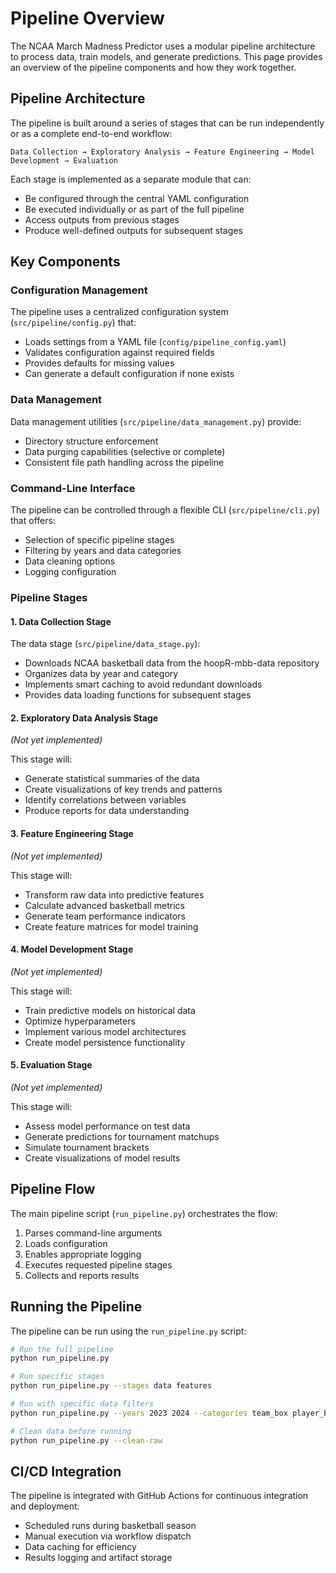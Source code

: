 # Pipeline Overview

The NCAA March Madness Predictor uses a modular pipeline architecture to process data, train models, and generate predictions. This page provides an overview of the pipeline components and how they work together.

## Pipeline Architecture

The pipeline is built around a series of stages that can be run independently or as a complete end-to-end workflow:

```
Data Collection → Exploratory Analysis → Feature Engineering → Model Development → Evaluation
```

Each stage is implemented as a separate module that can:
- Be configured through the central YAML configuration
- Be executed individually or as part of the full pipeline
- Access outputs from previous stages
- Produce well-defined outputs for subsequent stages

## Key Components

### Configuration Management

The pipeline uses a centralized configuration system (`src/pipeline/config.py`) that:
- Loads settings from a YAML file (`config/pipeline_config.yaml`)
- Validates configuration against required fields
- Provides defaults for missing values
- Can generate a default configuration if none exists

### Data Management

Data management utilities (`src/pipeline/data_management.py`) provide:
- Directory structure enforcement
- Data purging capabilities (selective or complete)
- Consistent file path handling across the pipeline

### Command-Line Interface

The pipeline can be controlled through a flexible CLI (`src/pipeline/cli.py`) that offers:
- Selection of specific pipeline stages
- Filtering by years and data categories
- Data cleaning options
- Logging configuration

### Pipeline Stages

#### 1. Data Collection Stage

The data stage (`src/pipeline/data_stage.py`):
- Downloads NCAA basketball data from the hoopR-mbb-data repository
- Organizes data by year and category
- Implements smart caching to avoid redundant downloads
- Provides data loading functions for subsequent stages

#### 2. Exploratory Data Analysis Stage
*(Not yet implemented)*

This stage will:
- Generate statistical summaries of the data
- Create visualizations of key trends and patterns
- Identify correlations between variables
- Produce reports for data understanding

#### 3. Feature Engineering Stage
*(Not yet implemented)*

This stage will:
- Transform raw data into predictive features
- Calculate advanced basketball metrics
- Generate team performance indicators
- Create feature matrices for model training

#### 4. Model Development Stage
*(Not yet implemented)*

This stage will:
- Train predictive models on historical data
- Optimize hyperparameters
- Implement various model architectures
- Create model persistence functionality

#### 5. Evaluation Stage
*(Not yet implemented)*

This stage will:
- Assess model performance on test data
- Generate predictions for tournament matchups
- Simulate tournament brackets
- Create visualizations of model results

## Pipeline Flow

The main pipeline script (`run_pipeline.py`) orchestrates the flow:
1. Parses command-line arguments
2. Loads configuration
3. Enables appropriate logging
4. Executes requested pipeline stages
5. Collects and reports results

## Running the Pipeline

The pipeline can be run using the `run_pipeline.py` script:

```bash
# Run the full pipeline
python run_pipeline.py

# Run specific stages
python run_pipeline.py --stages data features

# Run with specific data filters
python run_pipeline.py --years 2023 2024 --categories team_box player_box

# Clean data before running
python run_pipeline.py --clean-raw
```

## CI/CD Integration

The pipeline is integrated with GitHub Actions for continuous integration and deployment:
- Scheduled runs during basketball season
- Manual execution via workflow dispatch
- Data caching for efficiency
- Results logging and artifact storage 